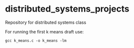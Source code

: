 # distributed_systems_projects
Repository for distributed systems class

For running the first k means draft use:

```
gcc k_means.c -o k_means -lm
```

